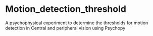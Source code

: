 # Motion_detection_threshold
 A psychophysical experiment to determine the thresholds for motion detection in Central and peripheral vision using Psychopy
